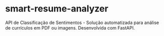 # smart-resume-analyzer
API de Classificação de Sentimentos - Solução automatizada para análise de currículos em PDF ou imagens. Desenvolvida com FastAPI.
